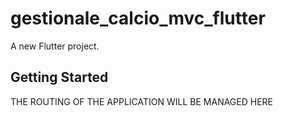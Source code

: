 # gestionale_calcio_mvc_flutter

A new Flutter project.

## Getting Started

THE ROUTING OF THE APPLICATION WILL BE MANAGED HERE

